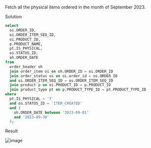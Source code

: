 Fetch all the physical items ordered in the month of September 2023.

Solution
```SQL
select 
  oi.ORDER_ID, 
  oi.ORDER_ITEM_SEQ_ID,
  oi.PRODUCT_ID,
  p.PRODUCT_NAME,
  pt.IS_PHYSICAL, 
  os.STATUS_ID, 
  oh.ORDER_DATE 
from 
  order_header oh 
  join order_item oi on oh.ORDER_ID = oi.ORDER_ID 
  join order_status os on oi.order_id = os.ORDER_ID 
  and oi.ORDER_ITEM_SEQ_ID = os.ORDER_ITEM_SEQ_ID 
  join product p on oi.PRODUCT_ID = p.PRODUCT_ID 
  join product_type pt on p.PRODUCT_TYPE_ID = pt.PRODUCT_TYPE_ID 
where 
  pt.IS_PHYSICAL = 'Y' 
  and os.STATUS_ID = 'ITEM_CREATED' 
  and (
    oh.ORDER_DATE between '2023-09-01' 
    and '2023-09-30'
  );
```

Result

![image](https://github.com/Nishtha-Jain-1119/Training-Assignment/assets/127538617/4f3da532-9661-4b64-8612-f81b02b35039)
